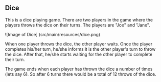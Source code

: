 ## Dice

This is a dice playing game. There are two players in the game where the players throws the dice on their turns.
The players are "Joe" and "Jane".

![Image of Dice]
(src/main/resources/dice.png)


When one player throws the dice, the other player waits. Once the player completes his/her turn, he/she informs it is
the other player's turn to throw the dice. After that, he/she starts waiting for the other player to complete their turn.

The game ends when each player has thrown the dice a number of times (lets say 6). So after 6 turns there would be 
a total of 12 throws of the dice.


